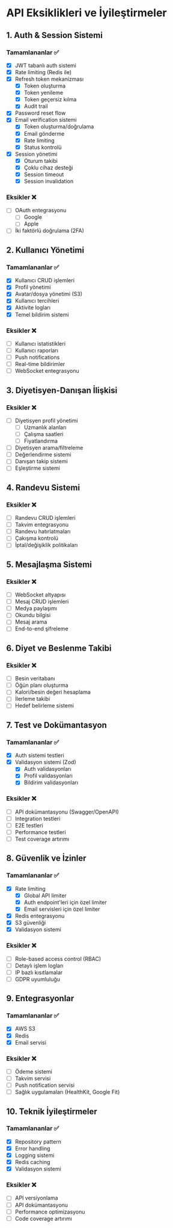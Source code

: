 # API Eksiklikleri ve İyileştirmeler

## 1. Auth & Session Sistemi

### Tamamlananlar ✅

- [x] JWT tabanlı auth sistemi
- [x] Rate limiting (Redis ile)
- [x] Refresh token mekanizması
  - [x] Token oluşturma
  - [x] Token yenileme
  - [x] Token geçersiz kılma
  - [x] Audit trail
- [x] Password reset flow
- [x] Email verification sistemi
  - [x] Token oluşturma/doğrulama
  - [x] Email gönderme
  - [x] Rate limiting
  - [x] Status kontrolü
- [x] Session yönetimi
  - [x] Oturum takibi
  - [x] Çoklu cihaz desteği
  - [x] Session timeout
  - [x] Session invalidation

### Eksikler ❌

- [ ] OAuth entegrasyonu
  - [ ] Google
  - [ ] Apple
- [ ] İki faktörlü doğrulama (2FA)

## 2. Kullanıcı Yönetimi

### Tamamlananlar ✅

- [x] Kullanıcı CRUD işlemleri
- [x] Profil yönetimi
- [x] Avatar/dosya yönetimi (S3)
- [x] Kullanıcı tercihleri
- [x] Aktivite logları
- [x] Temel bildirim sistemi

### Eksikler ❌

- [ ] Kullanıcı istatistikleri
- [ ] Kullanıcı raporları
- [ ] Push notifications
- [ ] Real-time bildirimler
- [ ] WebSocket entegrasyonu

## 3. Diyetisyen-Danışan İlişkisi

### Eksikler ❌

- [ ] Diyetisyen profil yönetimi
  - [ ] Uzmanlık alanları
  - [ ] Çalışma saatleri
  - [ ] Fiyatlandırma
- [ ] Diyetisyen arama/filtreleme
- [ ] Değerlendirme sistemi
- [ ] Danışan takip sistemi
- [ ] Eşleştirme sistemi

## 4. Randevu Sistemi

### Eksikler ❌

- [ ] Randevu CRUD işlemleri
- [ ] Takvim entegrasyonu
- [ ] Randevu hatırlatmaları
- [ ] Çakışma kontrolü
- [ ] İptal/değişiklik politikaları

## 5. Mesajlaşma Sistemi

### Eksikler ❌

- [ ] WebSocket altyapısı
- [ ] Mesaj CRUD işlemleri
- [ ] Medya paylaşımı
- [ ] Okundu bilgisi
- [ ] Mesaj arama
- [ ] End-to-end şifreleme

## 6. Diyet ve Beslenme Takibi

### Eksikler ❌

- [ ] Besin veritabanı
- [ ] Öğün planı oluşturma
- [ ] Kalori/besin değeri hesaplama
- [ ] İlerleme takibi
- [ ] Hedef belirleme sistemi

## 7. Test ve Dokümantasyon

### Tamamlananlar ✅

- [x] Auth sistemi testleri
- [x] Validasyon sistemi (Zod)
  - [x] Auth validasyonları
  - [x] Profil validasyonları
  - [x] Bildirim validasyonları

### Eksikler ❌

- [ ] API dokümantasyonu (Swagger/OpenAPI)
- [ ] Integration testleri
- [ ] E2E testleri
- [ ] Performance testleri
- [ ] Test coverage artırımı

## 8. Güvenlik ve İzinler

### Tamamlananlar ✅

- [x] Rate limiting
  - [x] Global API limiter
  - [x] Auth endpoint'leri için özel limiter
  - [x] Email servisleri için özel limiter
- [x] Redis entegrasyonu
- [x] S3 güvenliği
- [x] Validasyon sistemi

### Eksikler ❌

- [ ] Role-based access control (RBAC)
- [ ] Detaylı işlem logları
- [ ] IP bazlı kısıtlamalar
- [ ] GDPR uyumluluğu

## 9. Entegrasyonlar

### Tamamlananlar ✅

- [x] AWS S3
- [x] Redis
- [x] Email servisi

### Eksikler ❌

- [ ] Ödeme sistemi
- [ ] Takvim servisi
- [ ] Push notification servisi
- [ ] Sağlık uygulamaları (HealthKit, Google Fit)

## 10. Teknik İyileştirmeler

### Tamamlananlar ✅

- [x] Repository pattern
- [x] Error handling
- [x] Logging sistemi
- [x] Redis caching
- [x] Validasyon sistemi

### Eksikler ❌

- [ ] API versiyonlama
- [ ] API dokümantasyonu
- [ ] Performance optimizasyonu
- [ ] Code coverage artırımı
